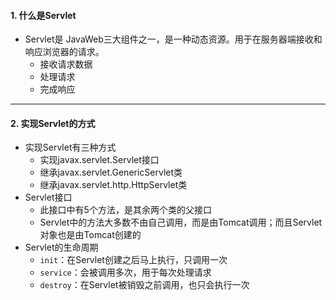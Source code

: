 #### 1. 什么是Servlet
* Servlet是 JavaWeb三大组件之一，是一种动态资源。用于在服务器端接收和响应浏览器的请求。
    - 接收请求数据
    - 处理请求
    - 完成响应

---

#### 2. 实现Servlet的方式
* 实现Servlet有三种方式
    - 实现javax.servlet.Servlet接口
    - 继承javax.servlet.GenericServlet类
    - 继承javax.servlet.http.HttpServlet类
* Servlet接口
    - 此接口中有5个方法，是其余两个类的父接口
    - Servlet中的方法大多数不由自己调用，而是由Tomcat调用；而且Servlet对象也是由Tomcat创建的
* Servlet的生命周期
    - `init`：在Servlet创建之后马上执行，只调用一次
    - `service`：会被调用多次，用于每次处理请求
    - `destroy`：在Servlet被销毁之前调用，也只会执行一次
    
